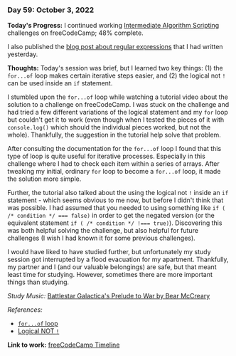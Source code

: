 ### Day 59: October 3, 2022

**Today's Progress:** I continued working [Intermediate Algorithm Scripting](https://www.freecodecamp.org/learn/javascript-algorithms-and-data-structures/#intermediate-algorithm-scripting) challenges on freeCodeCamp; 48% complete.

I also published the [blog post about regular expressions](https://ananfito.hashnode.dev/regular-expressions-a-basic-explanation) that I had written yesterday.

**Thoughts:** Today's session was brief, but I learned two key things: (1) the `for...of` loop makes certain iterative steps easier, and (2) the logical not `!` can be used inside an `if` statement.

I stumbled upon the `for...of` loop while watching a tutorial video about the solution to a challenge on freeCodeCamp. I was stuck on the challenge and had tried a few different variations of the logical statement and my `for` loop but couldn't get it to work (even though when I tested the pieces of it with `console.log()` which should the individual pieces worked, but not the whole). Thankfully, the suggestion in the tutorial help solve that problem.

After consulting the documentation for the `for...of` loop I found that this type of loop is quite useful for iterative processes. Especially in this challenge where I had to check each item within a series of arrays. After tweaking my initial, ordinary `for` loop to become a `for...of` loop, it made the solution more simple.

Further, the tutorial also talked about the using the logical not `!` inside an `if` statement - which seems obvious to me now, but before I didn't think that was possible. I had assumed that you needed to using something like `if ( /* condition */ === false)` in order to get the negated version (or the equivalent statement `if ( /* condition */ !=== true)`). Discovering this was both helpful solving the challenge, but also helpful for future challenges (I wish I had known it for some previous challenges).

I would have liked to have studied further, but unfortunately my study session got interrupted by a flood evacuation for my apartment. Thankfully, my partner and I (and our valuable belongings) are safe, but that meant least time for studying. However, sometimes there are more important things than studying.

*Study Music:* [Battlestar Galactica's Prelude to War by Bear McCreary](https://youtu.be/4f2MnaV_j0Q)

*References:*

- [`for...of` loop](https://developer.mozilla.org/en-US/docs/Web/JavaScript/Reference/Statements/for...of)
- [Logical NOT `!`](https://developer.mozilla.org/en-US/docs/Web/JavaScript/Reference/Operators/Logical_NOT)

**Link to work:** [freeCodeCamp Timeline](https://www.freecodecamp.org/ananfito)
